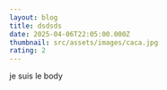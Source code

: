 ```yaml
---
layout: blog
title: dsdsds
date: 2025-04-06T22:05:00.000Z
thumbnail: src/assets/images/caca.jpg
rating: 2
---
```

je suis le body
